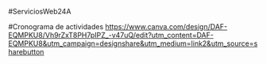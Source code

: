 #ServiciosWeb24A


#Cronograma de actividades
https://www.canva.com/design/DAF-EQMPKU8/Vh9rZxT8PH7pIPZ_-v47uQ/edit?utm_content=DAF-EQMPKU8&utm_campaign=designshare&utm_medium=link2&utm_source=sharebutton
